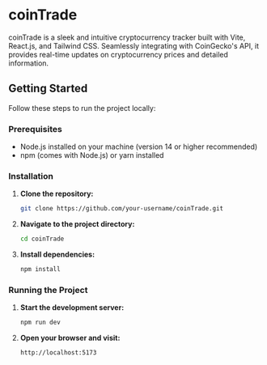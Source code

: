 # coinTrade

coinTrade is a sleek and intuitive cryptocurrency tracker built with Vite, React.js, and Tailwind CSS. Seamlessly integrating with CoinGecko's API, it provides real-time updates on cryptocurrency prices and detailed information.

## Getting Started

Follow these steps to run the project locally:

### Prerequisites

- Node.js installed on your machine (version 14 or higher recommended)
- npm (comes with Node.js) or yarn installed

### Installation

1. **Clone the repository:**
    ```bash
    git clone https://github.com/your-username/coinTrade.git
    ```
2. **Navigate to the project directory:**
    ```bash
    cd coinTrade
    ```
3. **Install dependencies:**
    ```bash
    npm install
    ```

### Running the Project

1. **Start the development server:**
    ```bash
    npm run dev
    ```
2. **Open your browser and visit:**
    ```
    http://localhost:5173
    ```
